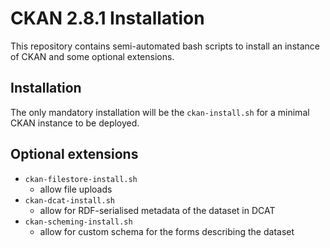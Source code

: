 # CKAN 2.8.1 Installation
This repository contains semi-automated bash scripts to install an instance of CKAN and some optional extensions.

## Installation
The only mandatory installation will be the `ckan-install.sh` for a minimal CKAN instance to be deployed.

## Optional extensions
- `ckan-filestore-install.sh`
	- allow file uploads 
- `ckan-dcat-install.sh`
	- allow for RDF-serialised metadata of the dataset in DCAT
- `ckan-scheming-install.sh`
	- allow for custom schema for the forms describing the dataset

